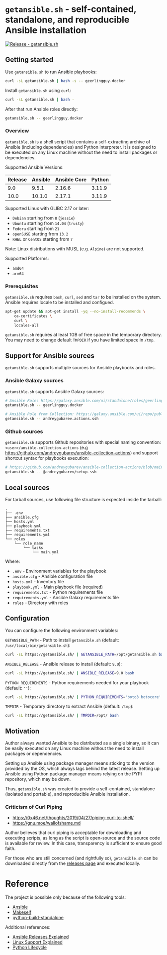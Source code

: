 # `getansible.sh` - self-contained, standalone, and reproducible Ansible installation

[![Release - getansible.sh](https://github.com/andreygubarev/getansible/actions/workflows/github-release.yml/badge.svg?branch=main)](https://github.com/andreygubarev/getansible/actions/workflows/github-release.yml)

## Getting started

Use `getansible.sh` to run Ansible playbooks:
```bash
curl -sL getansible.sh | bash -s -- geerlingguy.docker
```

Install `getansible.sh` using `curl`:
```bash
curl -sL getansible.sh | bash -
```

After that run Ansible roles directly:
```bash
getansible.sh -- geerlingguy.docker
```

### Overview

`getansible.sh` is a shell script that contains a self-extracting archive of Ansible (including dependencies) and Python interpreter. It is designed to be executed on any Linux machine without the need to install packages or dependencies.

Supported Ansible Versions:

| Release | Ansible | Ansible Core | Python |
|---------|---------|--------------|--------|
| 9.0     | 9.5.1   | 2.16.6       | 3.11.9 |
| 10.0    | 10.1.0  | 2.17.1       | 3.11.9 |

Supported Linux with GLIBC 2.17 or later:

- `Debian` starting from `8` (`jessie`)
- `Ubuntu` starting from `14.04` (`trusty`)
- `Fedora` starting from `21`
- `openSUSE` starting from `13.2`
- `RHEL` or `CentOS` starting from `7`

Note: Linux distributions with MUSL (e.g. `Alpine`) are not supported.

Supported Platforms:

- `amd64`
- `arm64`

### Prerequisites

`getansible.sh` requires `bash`, `curl`, `sed` and `tar` to be installed on the system. Ansible requires locale to be installed and configued.

```bash
apt-get update && apt-get install -yq --no-install-recommends \
    ca-certificates \
    curl \
    locales-all
```

`getansible.sh` requires at least 1GB of free space in the temporary directory. You may need to change default `TMPDIR` if you have limited space in `/tmp`.

## Support for Ansible sources
`getansible.sh` supports multiple sources for Ansible playbooks and roles.

### Ansible Galaxy sources

`getansible.sh` supports Ansible Galaxy sources:
```bash
# Ansible Role: https://galaxy.ansible.com/ui/standalone/roles/geerlingguy/docker/
getansible.sh -- geerlingguy.docker

# Ansible Role from Collection: https://galaxy.ansible.com/ui/repo/published/andreygubarev/actions/content/role/ssh/
getansible.sh -- andreygubarev.actions.ssh
```

### Github sources

`getansible.sh` supports Github repositories with special naming convention:
`<user>/ansible-collection-actions` (e.g https://github.com/andreygubarev/ansible-collection-actions) and support shortcut syntax for playbooks execution:

```bash
# https://github.com/andreygubarev/ansible-collection-actions/blob/main/playbooks/setup-ssh.yml
getansible.sh -- @andreygubarev/setup-ssh
```

## Local sources

For tarball sources, use following file structure is expected inside the tarball:
```
.
├── .env
├── ansible.cfg
├── hosts.yml
├── playbook.yml
├── requirements.txt
├── requirements.yml
└── roles
    └── role_name
        └── tasks
            └── main.yml
```

Where:
- `.env` - Environment variables for the playbook
- `ansible.cfg` - Ansible configuration file
- `hosts.yml` - Inventory file
- `playbook.yml` - Main playbook file (required)
- `requirements.txt` - Python requirements file
- `requirements.yml` - Ansible Galaxy requirements file
- `roles` - Directory with roles

## Configuration

You can configure the following environment variables:

`GETANSIBLE_PATH` - Path to install `getansible.sh` (default: `/usr/local/bin/getansible.sh`):
```bash
curl -sL https://getansible.sh/ | GETANSIBLE_PATH=/opt/getansible.sh bash
```

`ANSIBLE_RELEASE` - Ansible release to install (default: `9.0`):
```bash
curl -sL https://getansible.sh/ | ANSIBLE_RELEASE=9.0 bash
```

`PYTHON_REQUIREMENTS` - Python requirements needed for your playbook (default: `''`):
```bash
curl -sL https://getansible.sh/ | PYTHON_REQUIREMENTS='boto3 botocore' bash -s -- ansible-playbook playbook.yml
```

`TMPDIR` - Temporary directory to extract Ansible (default: `/tmp`):
```bash
curl -sL https://getansible.sh/ | TMPDIR=/opt/ bash
```

## Motivation

Author always wanted Ansible to be distributed as a single binary, so it can be easily executed on any Linux machine without the need to install packages or dependencies.

Setting up Ansible using package manager means sticking to the version provided by the OS, which always lags behind the latest release. Setting up Ansible using Python package manager means relying on the PYPI repository, which may be down.

Thus, `getansible.sh` was created to provide a self-contained, standalone (isolated and portable), and reproducible Ansible installation.

### Criticism of Curl Piping

- https://0x46.net/thoughts/2019/04/27/piping-curl-to-shell/
- https://gnu.moe/wallofshame.md

Author believes that curl piping is acceptable for downloading and executing scripts, as long as the script is open-source and the source code is available for review. In this case, transparency is sufficient to ensure good faith.

For those who are still concerned (and rightfully so), `getansible.sh` can be downloaded directly from the [releases page](https://github.com/andreygubarev/getansible/releases) and executed locally.

# Reference

The project is possible only because of the following tools:

- [Ansible](https://www.ansible.com/)
- [Makeself](https://makeself.io/)
- [python-build-standalone](https://github.com/indygreg/python-build-standalone)

Additional references:

- [Ansible Releases Explained](https://docs.ansible.com/ansible/latest/reference_appendices/release_and_maintenance.html)
- [Linux Support Explained](https://gregoryszorc.com/docs/python-build-standalone/20220227/running.html#linux)
- [Python Lifecycle](https://devguide.python.org/versions/#versions)
